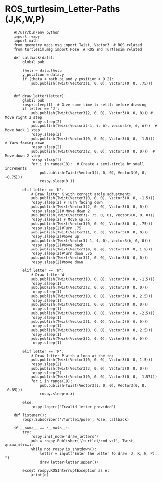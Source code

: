 # ROS_turtlesim_Letter-Paths (J,K,W,P)
        #!/usr/bin/env python
        import rospy
        import math
        from geometry_msgs.msg import Twist, Vector3  # ROS related
        from turtlesim.msg import Pose  # ROS and Turtlesim related

        def callback(data):
            global pub

            theta = data.theta
            y_position = data.y
            if (theta < math.pi and y_position < 9.2):
                pub.publish(Twist(Vector3(1, 0, 0), Vector3(0, 0, .75)))


        def draw_letter(letter):
            global pub
            rospy.sleep(1)  # Give some time to settle before drawing
            if letter == 'J':
                pub.publish(Twist(Vector3(2, 0, 0), Vector3(0, 0, 0))) # Move right 2 step 
                rospy.sleep(2)
                pub.publish(Twist(Vector3(-1, 0, 0), Vector3(0, 0, 0)))  # Move back 1 step
                rospy.sleep(2)
                pub.publish(Twist(Vector3(0, 0, 0), Vector3(0, 0, -1.5)))  # Turn facing down
                rospy.sleep(2)
                pub.publish(Twist(Vector3(2, 0, 0), Vector3(0, 0, 0)))  # Move down 2 step
                rospy.sleep(2)
                for i in range(18):  # Create a semi-circle by small increments
                    pub.publish(Twist(Vector3(1, 0, 0), Vector3(0, 0, -0.75)))  
                    rospy.sleep(0.1)

            elif letter == 'K':
                # Draw letter K with correct angle adjustments
                pub.publish(Twist(Vector3(0, 0, 0), Vector3(0, 0, -1.5)))
                rospy.sleep(2) # Turn facing down
                pub.publish(Twist(Vector3(2, 0, 0), Vector3(0, 0, 0)))  
                rospy.sleep(2)# Move down 2
                pub.publish(Twist(Vector3(-.75, 0, 0), Vector3(0, 0, 0))) 
                rospy.sleep(2) # Move up.75
                pub.publish(Twist(Vector3(0, 0, 0), Vector3(0, 0, .75)))  
                rospy.sleep(2)#Turn .75
                pub.publish(Twist(Vector3(1, 0, 0), Vector3(0, 0, 0)))  
                rospy.sleep(2)#move up
                pub.publish(Twist(Vector3(-1, 0, 0), Vector3(0, 0, 0)))  
                rospy.sleep(2)#move back
                pub.publish(Twist(Vector3(0, 0, 0), Vector3(0, 0, 1.5)))  
                rospy.sleep(2)#turn down .75
                pub.publish(Twist(Vector3(1, 0, 0), Vector3(0, 0, 0)))  
                rospy.sleep(2)#move down

            elif letter == 'W':
                # Draw letter W
                pub.publish(Twist(Vector3(0, 0, 0), Vector3(0, 0, -1.5)))
                rospy.sleep(1)
                pub.publish(Twist(Vector3(2, 0, 0), Vector3(0, 0, 0)))
                rospy.sleep(1)
                pub.publish(Twist(Vector3(0, 0, 0), Vector3(0, 0, 2.5)))
                rospy.sleep(1)
                pub.publish(Twist(Vector3(1, 0, 0), Vector3(0, 0, 0)))
                rospy.sleep(1)
                pub.publish(Twist(Vector3(0, 0, 0), Vector3(0, 0, -2.5)))
                rospy.sleep(1)
                pub.publish(Twist(Vector3(1, 0, 0), Vector3(0, 0, 0)))
                rospy.sleep(1)
                pub.publish(Twist(Vector3(0, 0, 0), Vector3(0, 0, 2.5)))
                rospy.sleep(1)
                pub.publish(Twist(Vector3(2, 0, 0), Vector3(0, 0, 0)))
                rospy.sleep(1)

            elif letter == 'P':
                # Draw letter P with a loop at the top
                pub.publish(Twist(Vector3(0, 0, 0), Vector3(0, 0, 1.5)))
                rospy.sleep(2)
                pub.publish(Twist(Vector3(3, 0, 0), Vector3(0, 0, 0)))
                rospy.sleep(2)
                pub.publish(Twist(Vector3(0, 0, 0), Vector3(0, 0, -1.57)))  
                for i in range(18): 
                    pub.publish(Twist(Vector3(1, 0, 0), Vector3(0, 0, -0.85))) 
                    rospy.sleep(0.3)

            else:
                rospy.logerr("Invalid letter provided")

        def listener():
            rospy.Subscriber('/turtle1/pose', Pose, callback)

        if __name__ == '__main__':
            try:
                rospy.init_node('draw_letters')
                pub = rospy.Publisher('/turtle1/cmd_vel', Twist, queue_size=1)
                while not rospy.is_shutdown():
                    letter = input("Enter the letter to draw (J, K, W, P): ")
                    draw_letter(letter.upper())

            except rospy.ROSInterruptException as e:
                print(e)
